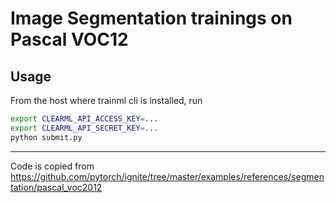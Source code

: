 # Image Segmentation trainings on Pascal VOC12

## Usage

From the host where trainml cli is installed, run
```bash
export CLEARML_API_ACCESS_KEY=...
export CLEARML_API_SECRET_KEY=...
python submit.py
```

---

Code is copied from https://github.com/pytorch/ignite/tree/master/examples/references/segmentation/pascal_voc2012